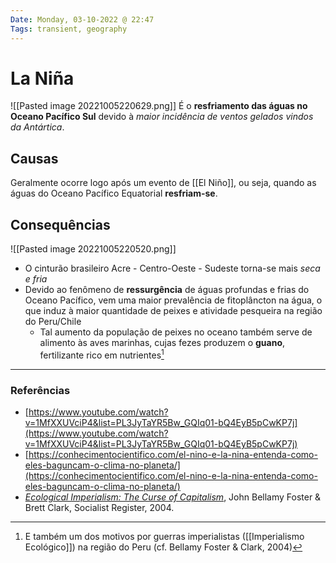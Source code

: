 ```yaml
---
Date: Monday, 03-10-2022 @ 22:47
Tags: transient, geography
---
```

# La Niña
![[Pasted image 20221005220629.png]]
É o **resfriamento das águas no Oceano Pacífico Sul** devido à *maior incidência de ventos gelados vindos da Antártica*.

## Causas
Geralmente ocorre logo após um evento de [[El Niño]], ou seja, quando as águas do Oceano Pacífico Equatorial **resfriam-se**. 

## Consequências
![[Pasted image 20221005220520.png]]
- O cinturão brasileiro Acre - Centro-Oeste - Sudeste torna-se mais *seca e fria*
- Devido ao fenômeno de  **ressurgência** de águas profundas e frias do Oceano Pacífico, vem uma maior prevalência de fitoplâncton na água, o que induz à maior quantidade de peixes e atividade pesqueira na região do Peru/Chile
	- Tal aumento da população de peixes no oceano também serve de alimento às aves marinhas, cujas fezes produzem o **guano**, fertilizante rico em nutrientes[^1]


---
### Referências
- [https://www.youtube.com/watch?v=1MfXXUVciP4&list=PL3JyTaYR5Bw_GQIq01-bQ4EyB5pCwKP7j](https://www.youtube.com/watch?v=1MfXXUVciP4&list=PL3JyTaYR5Bw_GQIq01-bQ4EyB5pCwKP7j)
- [https://conhecimentocientifico.com/el-nino-e-la-nina-entenda-como-eles-baguncam-o-clima-no-planeta/](https://conhecimentocientifico.com/el-nino-e-la-nina-entenda-como-eles-baguncam-o-clima-no-planeta/)
- [*Ecological Imperialism: The Curse of Capitalism*](https://socialistregister.com/index.php/srv/article/view/5817), John Bellamy Foster & Brett Clark, Socialist Register, 2004.
  
[^1]: E também um dos motivos por guerras imperialistas ([[Imperialismo Ecológico]]) na região do Peru (cf. Bellamy Foster & Clark, 2004)